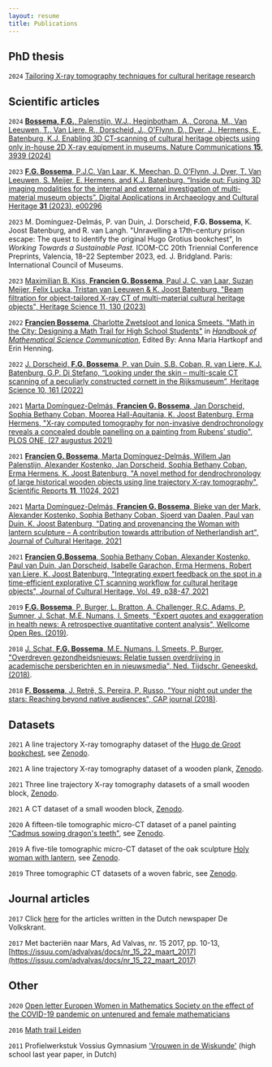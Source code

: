 ```yaml
---
layout: resume
title: Publications
---
```


## PhD thesis
`2024`
[Tailoring X-ray tomography techniques for cultural heritage research](https://scholarlypublications.universiteitleiden.nl/handle/1887/3754491)

## Scientific articles
`2024`
[**Bossema, F.G.**, Palenstijn, W.J., Heginbotham, A., Corona, M., Van Leeuwen, T., Van Liere, R., Dorscheid, J., O'Flynn, D., Dyer, J., Hermens, E., Batenburg, K.J. Enabling 3D CT-scanning of cultural heritage objects using only in-house 2D X-ray equipment in museums. Nature Communications **15**, 3939 (2024)](https://www.nature.com/articles/s41467-024-48102-w)

`2023` 
[**F.G. Bossema**, P.J.C. Van Laar, K. Meechan, D. O’Flynn, J. Dyer, T. Van Leeuwen, S. Meijer, E. Hermens, and K.J. Batenburg. “Inside out: Fusing 3D imaging modalities for the internal and external investigation of multi-material museum objects”. Digital Applications in Archaeology and Cultural Heritage **31** (2023), e00296](https://www.sciencedirect.com/science/article/pii/S2212054823000413)

`2023`
M. Domínguez-Delmás, P. van Duin, J. Dorscheid, **F.G. Bossema**, K. Joost Batenburg, and R. van Langh. "Unravelling a 17th-century prison escape: The quest to identify the original Hugo Grotius bookchest", In *Working Towards a Sustainable Past.* ICOM-CC 20th Triennial Conference Preprints, Valencia, 18–22 September 2023, ed. J. Bridgland. Paris: International Council of Museums.

`2023`
[Maximilian B. Kiss, **Francien G. Bossema**, Paul J. C. van Laar, Suzan Meijer, Felix Lucka, Tristan van Leeuwen & K. Joost Batenburg, "Beam filtration for object-tailored X-ray CT of multi-material cultural heritage objects", Heritage Science 11, 130 (2023)](https://heritagesciencejournal.springeropen.com/articles/10.1186/s40494-023-00970-z)


`2022` 
[**Francien Bossema**, Charlotte Zwetsloot and Ionica Smeets, "Math in the City: Designing a Math Trail for High School Students"](https://doi.org/10.1142/9789811253072_0005) in [*Handbook of Mathematical Science Communication*](https://www.worldscientific.com/worldscibooks/10.1142/12747#t=aboutBook), Edited By: Anna Maria Hartkopf and Erin Henning.


`2022`
[J. Dorscheid, **F.G. Bossema**, P. van Duin, S.B. Coban, R. van Liere, K.J. Batenburg, G.P. Di Stefano, “Looking under the skin – multi-scale CT scanning of a peculiarly constructed cornett in the Rijksmuseum”, Heritage Science 10, 161 (2022)](https://heritagesciencejournal.springeropen.com/articles/10.1186/s40494-022-00800-8)

`2021`
[Marta Domínguez-Delmás, **Francien G. Bossema**, Jan Dorscheid, Sophia Bethany Coban, Moorea Hall-Aquitania, K. Joost Batenburg, Erma Hermens, "X-ray computed tomography for non-invasive dendrochronology reveals a concealed double panelling on a painting from Rubens’ studio", PLOS ONE, (27 augustus 2021)](https://journals.plos.org/plosone/article?id=10.1371/journal.pone.0255792)

`2021` 
[**Francien G. Bossema**, Marta Domínguez-Delmás, Willem Jan Palenstijn, Alexander Kostenko, Jan Dorscheid, Sophia Bethany Coban, Erma Hermens, K. Joost Batenburg, "A novel method for dendrochronology of large historical wooden objects using line trajectory X-ray tomography", Scientific Reports **11**, 11024, 2021](https://www.nature.com/articles/s41598-021-90135-4)

`2021`
[Marta Domínguez-Delmás, **Francien G. Bossema**, Bieke van der Mark, Alexander Kostenko, Sophia Bethany Coban, Sjoerd van Daalen, Paul van Duin, K. Joost Batenburg, "Dating and provenancing the Woman with lantern sculpture – A contribution towards attribution of Netherlandish art", Journal of Cultural Heritage, 2021](https://www.sciencedirect.com/science/article/pii/S1296207421000662)

`2021`
[**Francien G.Bossema**, Sophia Bethany Coban, Alexander Kostenko, Paul van Duin, Jan Dorscheid, Isabelle Garachon, Erma Hermens, Robert van Liere, K. Joost Batenburg, "Integrating expert feedback on the spot in a time-efficient explorative CT scanning workflow for cultural heritage objects", Journal of Cultural Heritage, Vol. 49, p38-47, 2021](https://www.sciencedirect.com/science/article/pii/S1296207421000558)

`2019`
[**F.G. Bossema**, P. Burger, L. Bratton, A. Challenger, R.C. Adams, P. Sumner, J. Schat, M.E. Numans, I. Smeets, "Expert quotes and exaggeration in health news: A retrospective quantitative content analysis", Wellcome Open Res. (2019)](https://doi.org/10.12688/wellcomeopenres.15147.2).

`2018`
[J. Schat, **F.G. Bossema**, M.E. Numans, I. Smeets, P. Burger, "Overdreven gezondheidsnieuws: Relatie tussen overdrijving in academische persberichten en in nieuwsmedia", Ned. Tijdschr. Geneeskd. (2018)](https://www.ntvg.nl/artikelen/overdreven-gezondheidsnieuws).

`2018`
[**F. Bossema**, J. Retrê, S. Pereira, P. Russo, "Your night out under the stars: Reaching beyond native audiences", CAP journal (2018)](https://www.capjournal.org/issues/24/24_40.php).


## Datasets
`2021`
A line trajectory X-ray tomography dataset of the [Hugo de Groot bookchest](https://www.rijksmuseum.nl/en/collection/NG-KOG-1208), see [Zenodo](https://doi.org/10.5281/zenodo.4533923).

`2021`
A line trajectory X-ray tomography dataset of a wooden plank, [Zenodo](https://doi.org/10.5281/zenodo.4533887).

`2021`
Three line trajectory X-ray tomography datasets of a small wooden block, [Zenodo](https://doi.org/10.5281/zenodo.4541555).

`2021`
A CT dataset of a small wooden block, [Zenodo](https://doi.org/10.5281/zenodo.4533882).

`2020`
A fifteen-tile tomographic micro-CT dataset of a panel painting ["Cadmus sowing dragon's teeth"](https://www.rijksmuseum.nl/en/collection/SK-A-4051), see [Zenodo](https://doi.org/10.5281/zenodo.4334010).

`2019`
A five-tile tomographic micro-CT dataset of the oak sculpture [Holy woman with lantern](https://www.rijksmuseum.nl/nl/collectie/BK-NM-9253), see [Zenodo](https://zenodo.org/record/3747192#.X5bWcYhKg2w).

`2019`
Three tomographic CT datasets of a woven fabric, see [Zenodo](https://zenodo.org/record/3741311#.X5f0-IhKg2w).


## Journal articles

`2017`
Click [here](https://www.volkskrant.nl/auteur/francien-bossema) for the articles written in the Dutch newspaper De Volkskrant. 

`2017`
Met bacteriën naar Mars, Ad Valvas, nr. 15 2017, pp. 10-13, [https://issuu.com/advalvas/docs/nr_15_22_maart_2017](https://issuu.com/advalvas/docs/nr_15_22_maart_2017) 


## Other
`2020`
[Open letter Europen Women in Mathematics Society on the effect of the COVID-19 pandemic on untenured and female mathematicians](https://www.europeanwomeninmaths.org/ewm-open-letter-on-the-covid-19-pandemic/)

`2016`
[Math trail Leiden](https://www.universiteitleiden.nl/en/news/2017/01/math-trail-leiden)

`2011`
Profielwerkstuk Vossius Gymnasium ['Vrouwen in de Wiskunde'](https://cdn.atria.nl/epublications/IAV_B00104502.pdf) (high school last year paper, in Dutch) 





<!-- ### Footer 

Last updated: October 2022  -->


